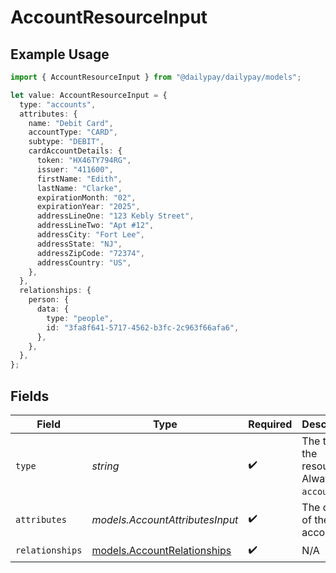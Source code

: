 # AccountResourceInput

## Example Usage

```typescript
import { AccountResourceInput } from "@dailypay/dailypay/models";

let value: AccountResourceInput = {
  type: "accounts",
  attributes: {
    name: "Debit Card",
    accountType: "CARD",
    subtype: "DEBIT",
    cardAccountDetails: {
      token: "HX46TY794RG",
      issuer: "411600",
      firstName: "Edith",
      lastName: "Clarke",
      expirationMonth: "02",
      expirationYear: "2025",
      addressLineOne: "123 Kebly Street",
      addressLineTwo: "Apt #12",
      addressCity: "Fort Lee",
      addressState: "NJ",
      addressZipCode: "72374",
      addressCountry: "US",
    },
  },
  relationships: {
    person: {
      data: {
        type: "people",
        id: "3fa8f641-5717-4562-b3fc-2c963f66afa6",
      },
    },
  },
};
```

## Fields

| Field                                                            | Type                                                             | Required                                                         | Description                                                      | Example                                                          |
| ---------------------------------------------------------------- | ---------------------------------------------------------------- | ---------------------------------------------------------------- | ---------------------------------------------------------------- | ---------------------------------------------------------------- |
| `type`                                                           | *string*                                                         | :heavy_check_mark:                                               | The type of the resource. Always `accounts`.                     | accounts                                                         |
| `attributes`                                                     | *models.AccountAttributesInput*                                  | :heavy_check_mark:                                               | The details of the account.                                      |                                                                  |
| `relationships`                                                  | [models.AccountRelationships](../models/accountrelationships.md) | :heavy_check_mark:                                               | N/A                                                              |                                                                  |